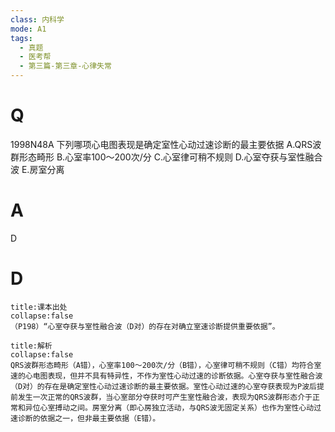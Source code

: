 ```yaml
---
class: 内科学
mode: A1
tags:
  - 真题
  - 医考帮
  - 第三篇-第三章-心律失常
---
```


# Q
1998N48A 下列哪项心电图表现是确定室性心动过速诊断的最主要依据
A.QRS波群形态畸形
B.心室率100～200次/分
C.心室律可稍不规则
D.心室夺获与室性融合波
E.房室分离

# A
D
# D
```ad-note
title:课本出处
collapse:false
（P198）“心室夺获与室性融合波（D对）的存在对确立室速诊断提供重要依据”。
```

```ad-summary
title:解析
collapse:false
QRS波群形态畸形（A错），心室率100～200次/分（B错），心室律可稍不规则（C错）均符合室速的心电图表现，但并不具有特异性，不作为室性心动过速的诊断依据。心室夺获与室性融合波（D对）的存在是确定室性心动过速诊断的最主要依据。室性心动过速的心室夺获表现为P波后提前发生一次正常的QRS波群，当心室部分夺获时可产生室性融合波，表现为QRS波群形态介于正常和异位心室搏动之间。房室分离（即心房独立活动，与QRS波无固定关系）也作为室性心动过速诊断的依据之一，但非最主要依据（E错）。
```


